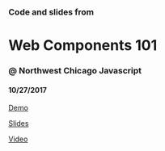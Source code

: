 ### Code and slides from ###

Web Components 101
========================

### @ Northwest Chicago Javascript ###
#### 10/27/2017 ####


[Demo](https://github.com/joemaddalone/web-components-presentation.git)

[Slides](https://joemaddalone.github.io/web-components-presentation/slides)

[Video](https://youtu.be/wvhkVB958Mo)
